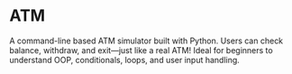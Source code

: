 # ATM
A command-line based ATM simulator built with Python. Users can check balance, withdraw, and exit—just like a real ATM! Ideal for beginners to understand OOP, conditionals, loops, and user input handling.
